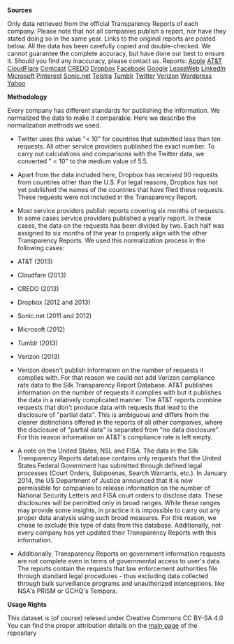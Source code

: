 <b>Sources</b>

Only data retrieved from the official Transparency Reports of each company. Please note that not all companies publish a report, nor have they stated doing so in the same year. Links to the original reports are posted below. All the data has been carefully copied and double-checked. We cannot guarantee the complete accuracy, but have done our best to ensure it. Should you find any inaccuracy, please contact us.
Reports: 
[Apple](http://images.apple.com/pr/pdf/131105reportongovinforequests3.pdf)
[AT&T](http://about.att.com/content/csr/home/frequently-requested-info/governance/transparencyreport.html)
[CloudFlare](https://www.cloudflare.com/transparency)
[Comcast](http://corporate.comcast.com/images/Comcast-Transparency-Report-March-2014-FINAL-FINAL.pdf)
[CREDO](http://www.credomobile.com/misc/transparency.aspx)
[Dropbox](https://www.dropbox.com/transparency)
[Facebook](https://www.facebook.com/about/government_requests)
[Google](http://www.google.com/transparencyreport/userdatarequests/?hl=en)
[LeaseWeb](http://blog.leaseweb.com/category/transparancy-report/)
[LinkedIn](http://help.linkedin.com/app/answers/detail/a_id/21733/related/1)
[Microsoft](http://www.microsoft.com/about/corporatecitizenship/en-us/reporting/transparency/)
[Pinterest](https://pinterest.zendesk.com/entries/41361803-Transparency-Report-Archive)
[Sonic.net](https://corp.sonic.net/ceo/2012/04/13/transparency-report/) 
[Telstra](http://exchange.telstra.com.au/wp-content/uploads/2014/03/Transparency-Report_2014.pdf)
[Tumblr](http://transparency.tumblr.com/)
[Twitter](https://transparency.twitter.com/)
[Verizon](http://transparency.verizon.com/)
[Wordpress](http://transparency.automattic.com/)
[Yahoo](http://info.yahoo.com/transparency-report/)

<b>Methodology</b>

Every company has different standards for publishing the information.  We normalized the data to make it comparable. Here we describe the normalization methods we used. 

- Twitter uses the value "< 10" for countries that submitted less than ten requests. All other service providers published the exact number. To carry out calculations and comparisons with the Twitter data, we converted " < 10"  to the medium value of 5.5.
- Apart from the data included here, Dropbox has received 90 requests from countries other than the U.S. For legal reasons, Dropbox has not yet published the names of the countries that have filed these requests. These requests were not included in the Transparency Report. 
- Most service providers publish reports covering six months of requests. In some cases service providers published a yearly report. In these cases, the data on the requests has been divided by two. Each half was assigned to six months of the year to properly align with the other Transparency Reports. We used this normalization process in the following cases:
 - AT&T (2013)
 - Cloudfare (2013)
 - CREDO (2013)
 - Dropbox (2012 and 2013)
 - Sonic.net (2011 and 2012)
 - Microsoft (2012)
 - Tumblr (2013)
 - Verizon (2013)

- Verizon doesn't publish information on the number of requests it complies with. For that reason we could not add Verizon compliance rate data to the Silk Transparency Report Database. AT&T publishes information on the number of requests it complies with but it publishes the data in a relatively complicated manner. The AT&T reports combine requests that don't produce data with requests that lead to the disclosure of "partial data". This is ambiguous and differs from the clearer distinctions offered in the reports of all other companies, where the disclosure of "partial data" is separated from "no data disclosure". For this reason information on AT&T's compliance rate is left empty.

- A note on the United States, NSL and FISA. The data in the Silk Transparency Reports database contains only requests that the United States Federal Government has submitted through defined legal processes (Court Orders, Subpoenas, Search Warrants, etc.). In January 2014, the US Department of Justice announced that it is now permissible for companies to release information on the number of National Security Letters and FISA court orders to disclose data. These disclosures will be permitted only in broad ranges. While these ranges may provide some insights, in practice it is impossible to carry out any proper data analysis using such broad measures. For this reason,  we chose to exclude this type of data from this database. Additionally, not every company has yet updated their Transparency Reports with this information.

- Additionally, Transparency Reports on government information requests are not complete even in terms of governmental access to user's data. The reports contain the requests that law enforcement authorities file through standard legal procedures - thus excluding data collected through bulk surveillance programs and unauthorized interceptions, like NSA's PRISM or GCHQ's Tempora.

<b>Usage Rights</b>

This dataset is (of course) relesed under Creative Commons CC BY-SA 4.0
You can find the proper attribution details on the [main page](https://github.com/ali-ce/datasets) of the repositary
